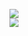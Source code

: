 [![](https://img.shields.io/badge/Made%20With-Github%20Spray-lightgrey.svg?style=for-the-badge&logo=github)](https://github.com/Annihil/github-spray#5778)  
[![](https://i.imgur.com/2DrTn0Z.gif)](https://github.com/Annihil/github-spray)